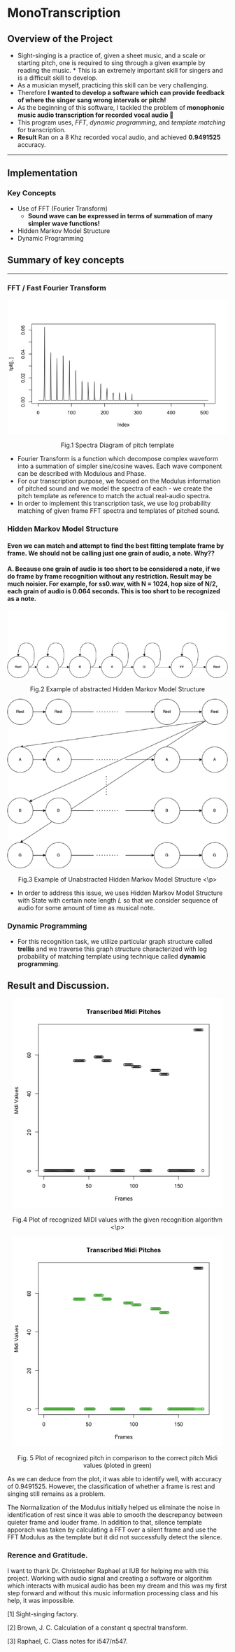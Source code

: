 # MonoTranscription
## Overview of the Project
* Sight-singing is a practice of, given a sheet music, and a scale or starting pitch, one is required to sing through a given example by reading the music. * This is an extremely important skill for singers and is a difficult skill to develop. 
* As a musician myself, practicing this skill can be very challenging.
* Therefore **I wanted to develop a software which can provide feedback of where the singer sang wrong intervals or pitch!**
* As the beginning of this software, I tackled the problem of **monophonic music audio transcription for recorded vocal audio 🎼**
* This program uses, *FFT*, *dynamic programming*, and *template matching* for transcription.
* **Result** Ran on a 8 Khz recorded vocal audio, and achieved **0.9491525** accuracy.
------
## Implementation
### Key Concepts
  * Use of FFT (Fourier Transform)
    * **Sound wave can be expressed in terms of summation of many simpler wave functions!**
  * Hidden Markov Model Structure
  * Dynamic Programming
  

## Summary of key concepts
---------
### FFT / Fast Fourier Transform
<p align="center">
  <img src="https://github.com/hsato1/MonoTranscription/blob/main/imgs/template_example.png">
 </p>
 <p align="center">
Fig.1 Spectra Diagram of pitch template
</p>

* Fourier Transform is a function which decompose complex waveform into a summation of simpler sine/cosine waves. Each wave component can be described with Modulous and Phase. 
* For our transcription purpose, we focused on the Modulus information of pitched sound and we model the spectra of each - we create the pitch template as reference to match the actual real-audio spectra.
* In order to implement this transcription task, we use log probability matching of given frame FFT spectra and templates of pitched sound.

### Hidden Markov Model Structure
#### **Even we can match and attempt to find the best fitting template frame by frame. We should not be calling just one grain of audio, a note. Why??**
#### A. Because one grain of audio is too short to be considered a note, if we do frame by frame recognition without any restriction. Result may be much noisier. For example, for ss0.wav, with N = 1024, hop size of N/2, each grain of audio is 0.064 seconds. This is too short to be recognized as a note.

<p align="center">
  <img src="https://github.com/hsato1/MonoTranscription/blob/main/imgs/HMM.png">
 </p>
 <p align="center">
Fig.2 Example of abstracted Hidden Markov Model Structure
</p>
<p align="center">
  <img src="https://github.com/hsato1/MonoTranscription/blob/main/imgs/HMM_unabstracted.png">
</p>

<p align="center">
Fig.3 Example of Unabstracted Hidden Markov Model Structure
<\p>

* In order to address this issue, we uses Hidden Markov Model Structure with State with certain note length *L* so that we consider sequence of audio for some amount of time as musical note. 

### Dynamic Programming 
* For this recognition task, we utilize particular graph structure called **trellis** and we traverse this graph structure characterized with log probability of matching template using technique called **dynamic programming**.


## Result and Discussion.
<p align="center">
  <img src="https://github.com/hsato1/MonoTranscription/blob/main/imgs/recogv2.png">
</p>

<p align="center">
Fig.4 Plot of recognized MIDI values with the given recognition algorithm 
<\p>
<p align="center">
  <img src="https://github.com/hsato1/MonoTranscription/blob/main/imgs/recogv1.png">
</p>
<p align="center">
 Fig. 5 Plot of recognized pitch in comparison to the correct pitch Midi values (ploted in green)
</p>

 As we can deduce from the plot, it was able to identify well, with accuracy of 0.9491525. However, the classification of whether a frame is rest and singing still remains as a problem.
 
 The Normalization of the Modulus initially helped us eliminate the noise in identification of rest since it was able to smooth the descrepancy between quieter frame and louder frame. In addition to that, silence template apporach was taken by calculating a FFT over a silent frame and use the FFT Modulus as the template but it did not successfully detect the silence.
 
 ### Rerence and Gratitude.
 I want to thank Dr. Christopher Raphael at IUB for helping me with this project. Working with audio signal and creating a software or algorithm which interacts with musical audio has been my dream and this was my first step forward and without this music information processing class and his help, it was impossible. 
 
[1] Sight-singing factory.
 
[2] Brown, J. C. Calculation of a constant q spectral transform.
 
[3] Raphael, C. Class notes for i547/n547.
 



